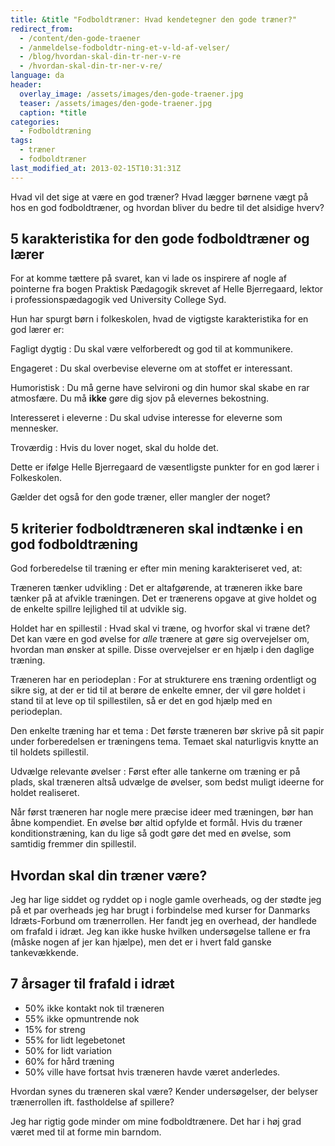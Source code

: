 ```yaml
---
title: &title "Fodboldtræner: Hvad kendetegner den gode træner?"
redirect_from:
  - /content/den-gode-traener
  - /anmeldelse-fodboldtr-ning-et-v-ld-af-velser/
  - /blog/hvordan-skal-din-tr-ner-v-re
  - /hvordan-skal-din-tr-ner-v-re/
language: da
header:
  overlay_image: /assets/images/den-gode-traener.jpg
  teaser: /assets/images/den-gode-traener.jpg
  caption: *title
categories:
  - Fodboldtræning
tags:
  - træner
  - fodboldtræner
last_modified_at: 2013-02-15T10:31:31Z
---
```


Hvad vil det sige at være en god træner? Hvad lægger børnene vægt på hos en god fodboldtræner, og hvordan bliver du bedre til det alsidige hverv?

## 5 karakteristika for den gode fodboldtræner og lærer

For at komme tættere på svaret, kan vi lade os inspirere af nogle af pointerne fra bogen Praktisk Pædagogik skrevet af Helle Bjerregaard, lektor i professionspædagogik ved University College Syd.

Hun har spurgt børn i folkeskolen, hvad de vigtigste karakteristika for en god lærer er:

Fagligt dygtig
: Du skal være velforberedt og god til at kommunikere.

Engageret
: Du skal overbevise eleverne om at stoffet er interessant.

Humoristisk
: Du må gerne have selvironi og din humor skal skabe en rar atmosfære. Du må **ikke** gøre dig sjov på elevernes bekostning.

Interesseret i eleverne
: Du skal udvise interesse for eleverne som mennesker.

Troværdig
: Hvis du lover noget, skal du holde det.

Dette er ifølge Helle Bjerregaard de væsentligste punkter for en god lærer i Folkeskolen. 

Gælder det også for den gode træner, eller mangler der noget?

## 5 kriterier fodboldtræneren skal indtænke i en god fodboldtræning

God forberedelse til træning er efter min mening karakteriseret ved, at:

Træneren tænker udvikling
: Det er altafgørende, at træneren ikke bare tænker på at afvikle træningen. Det er trænerens opgave at give holdet og de enkelte spillre lejlighed til at udvikle sig.

Holdet har en spillestil
: Hvad skal vi træne, og hvorfor skal vi træne det? Det kan være en god øvelse for _alle_ trænere at gøre sig overvejelser om, hvordan man ønsker at spille. Disse overvejelser er en hjælp i den daglige træning.

Træneren har en periodeplan
: For at strukturere ens træning ordentligt og sikre sig, at der er tid til at berøre de enkelte emner, der vil gøre holdet i stand til at leve op til spillestilen, så er det en god hjælp med en periodeplan.

Den enkelte træning har et tema
: Det første træneren bør skrive på sit papir under forberedelsen er træningens tema. Temaet skal naturligvis knytte an til holdets spillestil.

Udvælge relevante øvelser
: Først efter alle tankerne om træning er på plads, skal træneren altså udvælge de øvelser, som bedst muligt ideerne for holdet realiseret.

Når først træneren har nogle mere præcise ideer med træningen, bør han åbne kompendiet. En øvelse bør altid opfylde et formål. Hvis du træner konditionstræning, kan du lige så godt gøre det med en øvelse, som samtidig fremmer din spillestil.

## Hvordan skal din træner være?

Jeg har lige siddet og ryddet op i nogle gamle overheads, og der stødte jeg på et par overheads jeg har brugt i forbindelse med kurser for Danmarks Idræts-Forbund om trænerrollen. Her fandt jeg en overhead, der handlede om frafald i idræt. Jeg kan ikke huske hvilken undersøgelse tallene er fra (måske nogen af jer kan hjælpe), men det er i hvert fald ganske tankevækkende.

## 7 årsager til frafald i idræt

- 50% ikke kontakt nok til træneren
- 55% ikke opmuntrende nok
- 15% for streng
- 55% for lidt legebetonet
- 50% for lidt variation
- 60% for hård træning
- 50% ville have fortsat hvis træneren havde været anderledes.

Hvordan synes du træneren skal være? Kender undersøgelser, der belyser trænerrollen ift. fastholdelse af spillere?

Jeg har rigtig gode minder om mine fodboldtrænere. Det har i høj grad været med til at forme min barndom.
